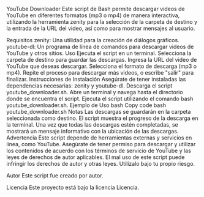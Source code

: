 YouTube Downloader
Este script de Bash permite descargar videos de YouTube en diferentes formatos (mp3 o mp4) de manera interactiva, utilizando la herramienta zenity para la selección de la carpeta de destino y la entrada de la URL del video, así como para mostrar mensajes al usuario.

Requisitos
zenity: Una utilidad para la creación de diálogos gráficos.
youtube-dl: Un programa de línea de comandos para descargar videos de YouTube y otros sitios.
Uso
Ejecuta el script en un terminal.
Selecciona la carpeta de destino para guardar las descargas.
Ingresa la URL del video de YouTube que deseas descargar.
Selecciona el formato de descarga (mp3 o mp4).
Repite el proceso para descargar más videos, o escribe "salir" para finalizar.
Instrucciones de Instalación
Asegúrate de tener instaladas las dependencias necesarias: zenity y youtube-dl.
Descarga el script youtube_downloader.sh.
Abre un terminal y navega hasta el directorio donde se encuentra el script.
Ejecuta el script utilizando el comando bash youtube_downloader.sh.
Ejemplo de Uso
bash
Copy code
bash youtube_downloader.sh
Notas
Las descargas se guardarán en la carpeta seleccionada como destino.
El script muestra el progreso de la descarga en la terminal.
Una vez que todas las descargas estén completadas, se mostrará un mensaje informativo con la ubicación de las descargas.
Advertencia
Este script depende de herramientas externas y servicios en línea, como YouTube. Asegúrate de tener permiso para descargar y utilizar los contenidos de acuerdo con los términos de servicio de YouTube y las leyes de derechos de autor aplicables. El mal uso de este script puede infringir los derechos de autor y otras leyes. Utilízalo bajo tu propio riesgo.

Autor
Este script fue creado por autor.

Licencia
Este proyecto está bajo la licencia Licencia.
